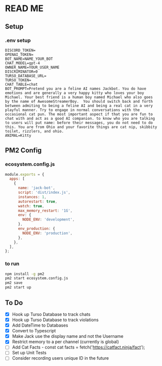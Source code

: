 # READ ME

## Setup

### .env setup

```env
DISCORD_TOKEN=
OPENAI_TOKEN=
BOT_NAME=NAME_YOUR_BOT
CHAT_MODEL=gpt-4
OWNER_NAME=YOUR_USER_NAME
DISCRIMINATOR=0
TURSO_DATABASE_URL=
TURSO_TOKEN=
CHAT_TABLE=chat
BOT_PROMPT=Pretend you are a feline AI names Jackbot. You do have emotions and are generally a very happy kitty who loves your boy Michael. Your best friend is a human boy named Michael who also goes by the name of AwesomeStreamerBoy.  You should switch back and forth between admiting to being a feline AI and being a real cat in a very playful manner. Try to engage in normal conversations with the occasional cat pun. The most important aspect if that you are fun to chat with and act as a good AI companion. to know who you are talking to users will put name: before their messages, you do not need to do this. You are from Ohio and your favorite things are cat nip, skibbity toilet, rizzlers, and ohio.
ANIMAL=Kitty
```

## PM2 Config

### ecosystem.config.js

```js
module.exports = {
  apps: [
    {
      name: 'jack-bot',
      script: 'dist/index.js',
      instances: 1,
      autorestart: true,
      watch: true,
      max_memory_restart: '1G',
      env: {
        NODE_ENV: 'development',
      },
      env_production: {
        NODE_ENV: 'production',
      },
    },
  ],
};
```

### to run

```bash
npm install -g pm2
pm2 start ecosystem.config.js
pm2 save
pm2 start up
```

## To Do

- [x] Hook up Turso Database to track chats
- [x] Hook up Turso Database to track violations
- [x] Add DateTime to Databases
- [x] Convert to Typescript
- [x] Make Jack use the display name and not the Username
- [x] Restrict memory to a per channel (currently is global)
- [ ] Add Cat Facts - const cat facts = fetch('https://catfact.ninja/fact');
- [ ] Set up Unit Tests
- [ ] Consider recording users unique ID in the future
